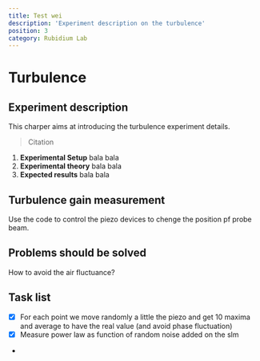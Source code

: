 ```yaml
---
title: Test wei
description: 'Experiment description on the turbulence'
position: 3
category: Rubidium Lab
---
```


# Turbulence
## Experiment description
  This charper aims at introducing the turbulence  experiment details.
  > Citation 
   1. **Experimental Setup**
         bala bala
   2. **Experimental theory**
        bala bala
   3. **Expected results**
        bala bala
## Turbulence gain measurement
  Use the code to control the piezo devices  to chenge the position pf probe beam.

## Problems should be solved 
   
   How to avoid the air fluctuance?


## Task list
- [x] For each point we move randomly a little the piezo and get 10 maxima and average to have the real value (and avoid phase fluctuation)
- [x] Measure power law as function of random noise added on the slm
- 
